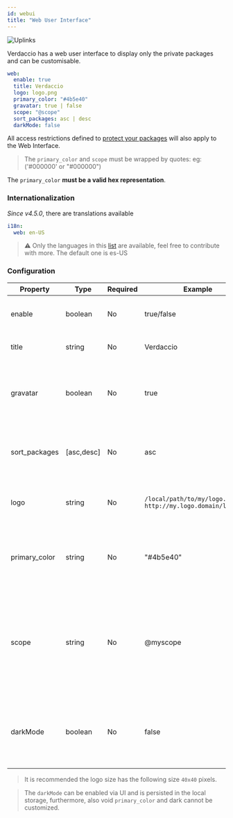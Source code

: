```yaml
---
id: webui
title: "Web User Interface"
---
```


![Uplinks](https://user-images.githubusercontent.com/558752/52916111-fa4ba980-32db-11e9-8a64-f4e06eb920b3.png)

Verdaccio has a web user interface to display only the private packages and can be customisable.

```yaml
web:
  enable: true
  title: Verdaccio
  logo: logo.png
  primary_color: "#4b5e40"
  gravatar: true | false
  scope: "@scope"
  sort_packages: asc | desc
  darkMode: false
```

All access restrictions defined to [protect your packages](protect-your-dependencies.md) will also apply to the Web Interface.

> The `primary_color` and `scope` must be wrapped by quotes: eg: ('#000000' or "#000000")

The `primary_color` **must be a valid hex representation**.

### Internationalization

*Since v4.5.0*, there are translations available

```yaml
i18n:
  web: en-US
```

> ⚠️ Only the languages in this [list](https://github.com/verdaccio/ui/tree/master/i18n/translations) are available, feel free to contribute with more. The default
> one is es-US

### Configuration

Property | Type | Required | Example | Support | Description
--- | --- | --- | --- | --- | ---
enable | boolean | No | true/false | all | allow to display the web interface
title | string | No | Verdaccio | all | HTML head title description
gravatar | boolean | No | true | `>v4` | Gravatars will be generated under the hood if this property is enabled
sort_packages | [asc,desc] | No | asc | `>v4` | By default private packages are sorted by ascending
logo | string | No | `/local/path/to/my/logo.png` `http://my.logo.domain/logo.png` | all | a URI where logo is located (header logo)
primary_color | string | No | "#4b5e40" | `>4` | The primary color to use throughout the UI (header, etc)
scope | string | No | @myscope | `>v3.x` | If you're using this registry for a specific module scope, specify that scope to set it in the webui instructions header
darkMode | boolean | No | false | `>=v4.6.0` | This mode is an special theme for those want to live in the dark side


> It is recommended the logo size has the following size `40x40` pixels.

> The `darkMode` can be enabled via UI and is persisted in the local storage, furthermore, also void `primary_color` and dark cannot be customized.
